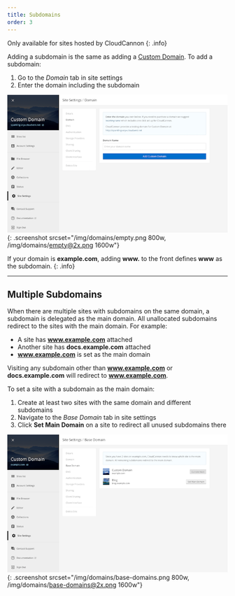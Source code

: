 ```yaml
---
title: Subdomains
order: 3
---
```


Only available for sites hosted by CloudCannon
{: .info}

Adding a subdomain is the same as adding a [Custom Domain](/domains/custom-domains/). To add a subdomain:

1. Go to the *Domain* tab in site settings
2. Enter the domain including the subdomain

![Site settings domain tab with subdomain](/img/domains/empty.png){: .screenshot srcset="/img/domains/empty.png 800w, /img/domains/empty@2x.png 1600w"}

If your domain is **example.com**, adding **www.** to the front defines **www** as the subdomain.
{: .info}

---

## Multiple Subdomains

When there are multiple sites with subdomains on the same domain, a subdomain is delegated as the main domain. All unallocated subdomains redirect to the sites with the main domain. For example:

* A site has **www.example.com** attached
* Another site has **docs.example.com** attached
* **www.example.com** is set as the main domain

Visiting any subdomain other than **www.example.com** or **docs.example.com** will redirect to **www.example.com**.

To set a site with a subdomain as the main domain:

1. Create at least two sites with the same domain and different subdomains
2. Navigate to the *Base Domain* tab in site settings
3. Click **Set Main Domain** on a site to redirect all unused subdomains there

![CloudCannon Base Domain interface](/img/domains/base-domains.png){: .screenshot srcset="/img/domains/base-domains.png 800w, /img/domains/base-domains@2x.png 1600w"}

